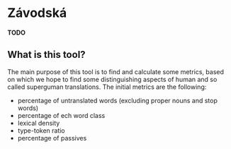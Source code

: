 # Závodská

__TODO__


## What is this tool?

The main purpose of this tool is to find and calculate some metrics, based on which we hope to find some distinguishing aspects of human and so called superguman translations. The initial metrics are the following:
- percentage of untranslated words (excluding proper nouns and stop words)
- percentage of ech word class
- lexical density
- type-token ratio
- percentage of passives

